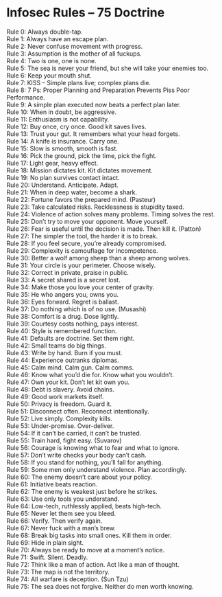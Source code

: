 # Infosec Rules – 75 Doctrine

Rule 0: Always double-tap.  
Rule 1: Always have an escape plan.  
Rule 2: Never confuse movement with progress.  
Rule 3: Assumption is the mother of all fuckups.  
Rule 4: Two is one, one is none.  
Rule 5: The sea is never your friend, but she will take your enemies too.  
Rule 6: Keep your mouth shut.  
Rule 7: KISS – Simple plans live; complex plans die.  
Rule 8: 7 Ps: Proper Planning and Preparation Prevents Piss Poor Performance.  
Rule 9: A simple plan executed now beats a perfect plan later.  
Rule 10: When in doubt, be aggressive.  
Rule 11: Enthusiasm is not capability.  
Rule 12: Buy once, cry once. Good kit saves lives.  
Rule 13: Trust your gut. It remembers what your head forgets.  
Rule 14: A knife is insurance. Carry one.  
Rule 15: Slow is smooth, smooth is fast.  
Rule 16: Pick the ground, pick the time, pick the fight.  
Rule 17: Light gear, heavy effect.  
Rule 18: Mission dictates kit. Kit dictates movement.  
Rule 19: No plan survives contact intact.  
Rule 20: Understand. Anticipate. Adapt.  
Rule 21: When in deep water, become a shark.  
Rule 22: Fortune favors the prepared mind. (Pasteur)  
Rule 23: Take calculated risks. Recklessness is stupidity taxed.  
Rule 24: Violence of action solves many problems. Timing solves the rest.  
Rule 25: Don’t try to move your opponent. Move yourself.  
Rule 26: Fear is useful until the decision is made. Then kill it. (Patton)  
Rule 27: The simpler the tool, the harder it is to break.  
Rule 28: If you feel secure, you’re already compromised.  
Rule 29: Complexity is camouflage for incompetence.  
Rule 30: Better a wolf among sheep than a sheep among wolves.  
Rule 31: Your circle is your perimeter. Choose wisely.  
Rule 32: Correct in private, praise in public.  
Rule 33: A secret shared is a secret lost.  
Rule 34: Make those you love your center of gravity.  
Rule 35: He who angers you, owns you.  
Rule 36: Eyes forward. Regret is ballast.  
Rule 37: Do nothing which is of no use. (Musashi)  
Rule 38: Comfort is a drug. Dose lightly.  
Rule 39: Courtesy costs nothing, pays interest.  
Rule 40: Style is remembered function.  
Rule 41: Defaults are doctrine. Set them right.  
Rule 42: Small teams do big things.  
Rule 43: Write by hand. Burn if you must.  
Rule 44: Experience outranks diplomas.  
Rule 45: Calm mind. Calm gun. Calm comms.  
Rule 46: Know what you’d die for. Know what you wouldn’t.  
Rule 47: Own your kit. Don’t let kit own you.  
Rule 48: Debt is slavery. Avoid chains.  
Rule 49: Good work markets itself.  
Rule 50: Privacy is freedom. Guard it.  
Rule 51: Disconnect often. Reconnect intentionally.  
Rule 52: Live simply. Complexity kills.  
Rule 53: Under-promise. Over-deliver.  
Rule 54: If it can’t be carried, it can’t be trusted.  
Rule 55: Train hard, fight easy. (Suvarov)  
Rule 56: Courage is knowing what to fear and what to ignore.  
Rule 57: Don’t write checks your body can’t cash.  
Rule 58: If you stand for nothing, you’ll fall for anything.  
Rule 59: Some men only understand violence. Plan accordingly.  
Rule 60: The enemy doesn’t care about your policy.  
Rule 61: Initiative beats reaction.  
Rule 62: The enemy is weakest just before he strikes.  
Rule 63: Use only tools you understand.  
Rule 64: Low-tech, ruthlessly applied, beats high-tech.  
Rule 65: Never let them see you bleed.  
Rule 66: Verify. Then verify again.  
Rule 67: Never fuck with a man’s brew.  
Rule 68: Break big tasks into small ones. Kill them in order.  
Rule 69: Hide in plain sight.  
Rule 70: Always be ready to move at a moment’s notice.  
Rule 71: Swift. Silent. Deadly.  
Rule 72: Think like a man of action. Act like a man of thought.  
Rule 73: The map is not the territory.  
Rule 74: All warfare is deception. (Sun Tzu)  
Rule 75: The sea does not forgive. Neither do men worth knowing.  
